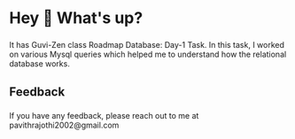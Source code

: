 <h1 align="left">Hey 👋 What's up?</h1>

###

<p align="left">It has Guvi-Zen class Roadmap Database: Day-1 Task. In this task, I worked on various Mysql queries which helped me to understand how the relational database works.</p>

###

<h2 align="left">Feedback</h2>

###

<p align="left">If you have any feedback, please reach out to me at pavithrajothi2002@gmail.com</p>

###
